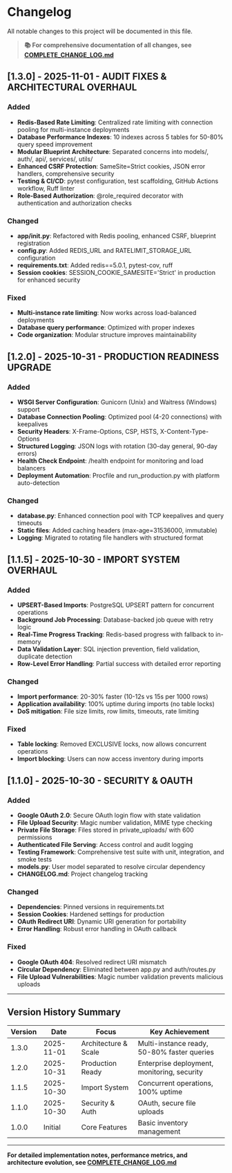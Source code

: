# Changelog

All notable changes to this project will be documented in this file.

> **📚 For comprehensive documentation of all changes, see [COMPLETE_CHANGE_LOG.md](./COMPLETE_CHANGE_LOG.md)**

## [1.3.0] - 2025-11-01 - AUDIT FIXES & ARCHITECTURAL OVERHAUL

### Added
- **Redis-Based Rate Limiting**: Centralized rate limiting with connection pooling for multi-instance deployments
- **Database Performance Indexes**: 10 indexes across 5 tables for 50-80% query speed improvement
- **Modular Blueprint Architecture**: Separated concerns into models/, auth/, api/, services/, utils/
- **Enhanced CSRF Protection**: SameSite=Strict cookies, JSON error handlers, comprehensive security
- **Testing & CI/CD**: pytest configuration, test scaffolding, GitHub Actions workflow, Ruff linter
- **Role-Based Authorization**: @role_required decorator with authentication and authorization checks

### Changed
- **app/__init__.py**: Refactored with Redis pooling, enhanced CSRF, blueprint registration
- **config.py**: Added REDIS_URL and RATELIMIT_STORAGE_URL configuration
- **requirements.txt**: Added redis==5.0.1, pytest-cov, ruff
- **Session cookies**: SESSION_COOKIE_SAMESITE='Strict' in production for enhanced security

### Fixed
- **Multi-instance rate limiting**: Now works across load-balanced deployments
- **Database query performance**: Optimized with proper indexes
- **Code organization**: Modular structure improves maintainability

## [1.2.0] - 2025-10-31 - PRODUCTION READINESS UPGRADE

### Added
- **WSGI Server Configuration**: Gunicorn (Unix) and Waitress (Windows) support
- **Database Connection Pooling**: Optimized pool (4-20 connections) with keepalives
- **Security Headers**: X-Frame-Options, CSP, HSTS, X-Content-Type-Options
- **Structured Logging**: JSON logs with rotation (30-day general, 90-day errors)
- **Health Check Endpoint**: /health endpoint for monitoring and load balancers
- **Deployment Automation**: Procfile and run_production.py with platform auto-detection

### Changed
- **database.py**: Enhanced connection pool with TCP keepalives and query timeouts
- **Static files**: Added caching headers (max-age=31536000, immutable)
- **Logging**: Migrated to rotating file handlers with structured format

## [1.1.5] - 2025-10-30 - IMPORT SYSTEM OVERHAUL

### Added
- **UPSERT-Based Imports**: PostgreSQL UPSERT pattern for concurrent operations
- **Background Job Processing**: Database-backed job queue with retry logic
- **Real-Time Progress Tracking**: Redis-based progress with fallback to in-memory
- **Data Validation Layer**: SQL injection prevention, field validation, duplicate detection
- **Row-Level Error Handling**: Partial success with detailed error reporting

### Changed
- **Import performance**: 20-30% faster (10-12s vs 15s per 1000 rows)
- **Application availability**: 100% uptime during imports (no table locks)
- **DoS mitigation**: File size limits, row limits, timeouts, rate limiting

### Fixed
- **Table locking**: Removed EXCLUSIVE locks, now allows concurrent operations
- **Import blocking**: Users can now access inventory during imports

## [1.1.0] - 2025-10-30 - SECURITY & OAUTH

### Added
- **Google OAuth 2.0**: Secure OAuth login flow with state validation
- **File Upload Security**: Magic number validation, MIME type checking
- **Private File Storage**: Files stored in private_uploads/ with 600 permissions
- **Authenticated File Serving**: Access control and audit logging
- **Testing Framework**: Comprehensive test suite with unit, integration, and smoke tests
- **models.py**: User model separated to resolve circular dependency
- **CHANGELOG.md**: Project changelog tracking

### Changed
- **Dependencies**: Pinned versions in requirements.txt
- **Session Cookies**: Hardened settings for production
- **OAuth Redirect URI**: Dynamic URI generation for portability
- **Error Handling**: Robust error handling in OAuth callback

### Fixed
- **Google OAuth 404**: Resolved redirect URI mismatch
- **Circular Dependency**: Eliminated between app.py and auth/routes.py
- **File Upload Vulnerabilities**: Magic number validation prevents malicious uploads

---

## Version History Summary

| Version | Date | Focus | Key Achievement |
|---------|------|-------|-----------------|
| 1.3.0 | 2025-11-01 | Architecture & Scale | Multi-instance ready, 50-80% faster queries |
| 1.2.0 | 2025-10-31 | Production Ready | Enterprise deployment, monitoring, security |
| 1.1.5 | 2025-10-30 | Import System | Concurrent operations, 100% uptime |
| 1.1.0 | 2025-10-30 | Security & Auth | OAuth, secure file uploads |
| 1.0.0 | Initial | Core Features | Basic inventory management |

---

**For detailed implementation notes, performance metrics, and architecture evolution, see [COMPLETE_CHANGE_LOG.md](./COMPLETE_CHANGE_LOG.md)**

